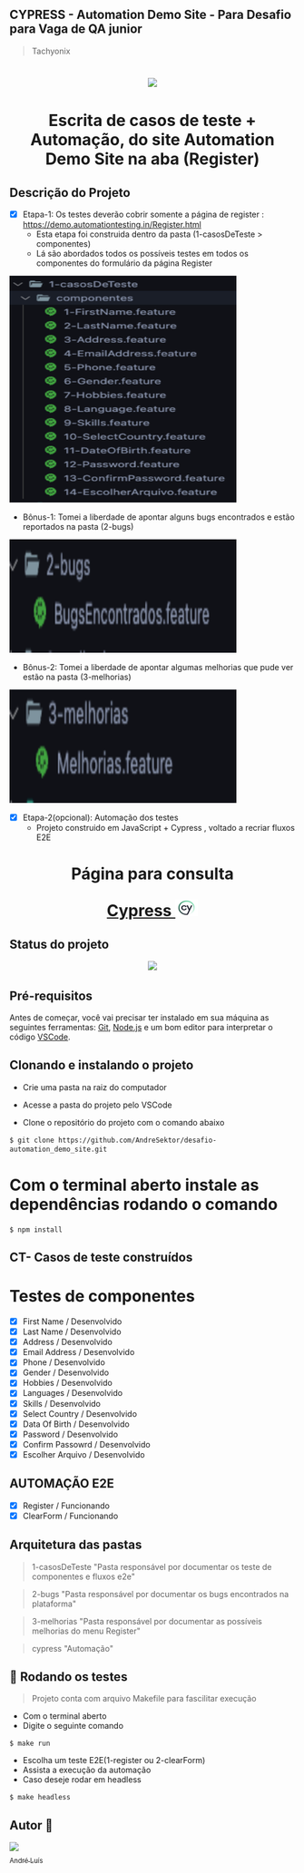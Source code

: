 ## CYPRESS - Automation Demo Site - Para Desafio para Vaga de QA junior
> Tachyonix
#
<p align="center">
    <img src="http://img.shields.io/static/v1?label=PROJETO&message=CT+AUTO&color=GREEN&style=for-the-badge"/>
</p>
<h1 align="center"> Escrita de casos de teste + Automação, do site Automation Demo Site na aba (Register) </h1>

## Descrição do Projeto


- [X] Etapa-1: Os testes deverão cobrir somente a página de register : https://demo.automationtesting.in/Register.html 
    - Esta etapa foi construida dentro da pasta (1-casosDeTeste > componentes)
    - Lá são abordados todos os possíveis testes em todos os componentes do formulário da página Register
<p aling="center">
   <img height="400" width="400"src="pictures/1-casos.png"/> 
</p> 
        
- Bônus-1: Tomei a liberdade de apontar alguns bugs encontrados e estão reportados na pasta (2-bugs) 
<p aling="center">
    <img height="200" width="400"src="pictures/2-bugs.png"/>
</p>

- Bônus-2: Tomei a liberdade de apontar algumas melhorias que pude ver estão na pasta (3-melhorias) 
<p aling="center">
    <img height="200" width="400"src="pictures/3-melhorias.png"/>
</p>

- [X] Etapa-2(opcional): Automação dos testes
    - Projeto construido em JavaScript + Cypress , voltado a recriar fluxos E2E

<h1 align="center">
    <p align="center">Página para consulta</p>
    <a href="https://www.cypress.io/"> Cypress </a><img height="30" width="40"src="cypress/fixtures/cy.png"/>
</h1>

## Status do projeto

<p align="center">
    <img src="http://img.shields.io/static/v1?label=STATUS&message=%20DESENVOLVIDO&color=GREEN&style=for-the-badge"/>
</p>

## Pré-requisitos

Antes de começar, você vai precisar ter instalado em sua máquina as seguintes ferramentas:
[Git](https://git-scm.com), [Node.js](https://nodejs.org/en/) e um bom editor para interpretar o código [VSCode](https://code.visualstudio.com/).

## Clonando e instalando o projeto

- Crie uma pasta na raiz do computador

- Acesse a pasta do projeto pelo VSCode 

- Clone o repositório do projeto com o comando abaixo 
````
$ git clone https://github.com/AndreSektor/desafio-automation_demo_site.git
````

# Com o terminal aberto instale as dependências rodando o comando
````
$ npm install
````

## CT- Casos de teste construídos 
# Testes de componentes

- [X] First Name       / Desenvolvido   
- [X] Last Name        / Desenvolvido
- [X] Address          / Desenvolvido
- [X] Email Address    / Desenvolvido
- [X] Phone            / Desenvolvido
- [X] Gender           / Desenvolvido
- [X] Hobbies          / Desenvolvido
- [X] Languages        / Desenvolvido
- [X] Skills           / Desenvolvido
- [X] Select Country   / Desenvolvido
- [X] Data Of Birth    / Desenvolvido
- [X] Password         / Desenvolvido
- [X] Confirm Passowrd / Desenvolvido
- [X] Escolher Arquivo / Desenvolvido 

## AUTOMAÇÃO E2E
- [X] Register  / Funcionando
- [X] ClearForm / Funcionando

## Arquitetura das pastas
> 1-casosDeTeste "Pasta responsável por documentar os teste de componentes e fluxos e2e"

> 2-bugs "Pasta responsável por documentar os bugs encontrados na plataforma"

> 3-melhorias "Pasta responsável por documentar as possíveis melhorias do menu Register"

> cypress "Automação"

## 🎲 Rodando os testes 
> Projeto conta com arquivo Makefile para fascilitar execução  

- Com o terminal aberto
- Digite o seguinte comando
````
$ make run
````
- Escolha um teste E2E(1-register ou 2-clearForm)
- Assista a execução da automação
- Caso deseje rodar em headless
````
$ make headless
````
## Autor 👋 

[<img src="https://avatars.githubusercontent.com/u/111364510?s=96&v=4" width=115><br><sub>André Luís</sub>](https://github.com/AndreSektor)
